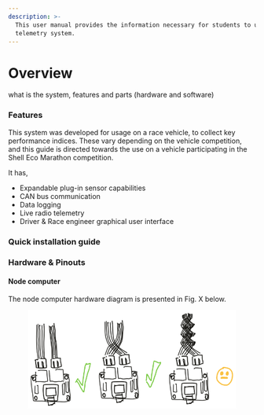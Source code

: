 ```yaml
---
description: >-
  This user manual provides the information necessary for students to use the
  telemetry system.
---
```


# Overview

what is the system, features and parts (hardware and software)

### Features

This system was developed for usage on a race vehicle, to collect key performance indices. These vary depending on the vehicle competition, and this guide is directed towards the use on a vehicle participating in the Shell Eco Marathon competition.

It has,

* Expandable plug-in sensor capabilities
* CAN bus communication&#x20;
* Data logging
* Live radio telemetry
* Driver & Race engineer graphical user interface

### Quick installation guide



### Hardware & Pinouts

#### Node computer

The node computer hardware diagram is presented in Fig. X below.

<figure><img src=".gitbook/assets/New Drawing 7.svg" alt=""><figcaption></figcaption></figure>
